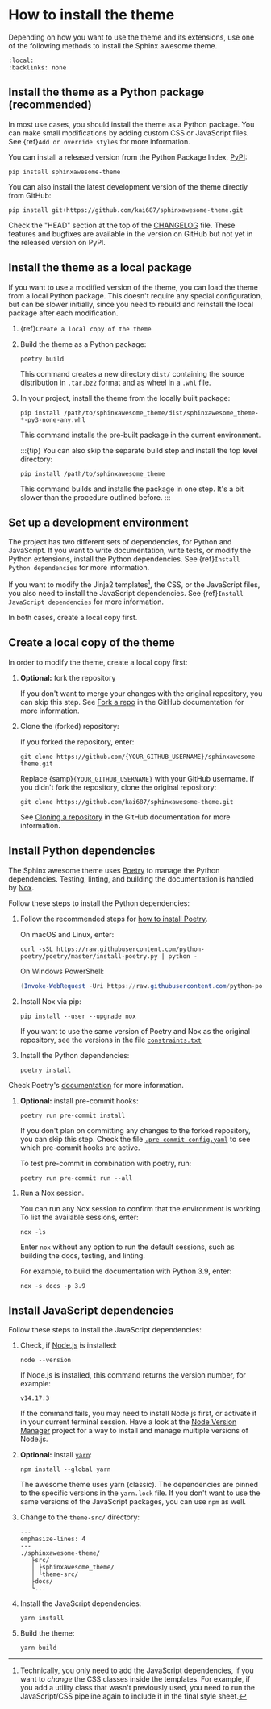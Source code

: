 # How to install the theme

Depending on how you want to use the theme and its extensions, use one of the following
methods to install the Sphinx awesome theme.

```{contents} On this page
:local:
:backlinks: none
```

## Install the theme as a Python package (recommended)

In most use cases, you should install the theme as a Python package. You can make small
modifications by adding custom CSS or JavaScript files. See {ref}`Add or override styles` for more information.

You can install a released version from the Python Package Index,
[PyPI](https://pypi.org/project/sphinxawesome-theme/):

```console
pip install sphinxawesome-theme
```

You can also install the latest development version of the theme directly from GitHub:

```console
pip install git+https://github.com/kai687/sphinxawesome-theme.git
```

<!-- vale 18F.UnexpandedAcronyms = NO -->
Check the "HEAD" section at the top of the
[CHANGELOG](https://github.com/kai687/sphinxawesome-theme/blob/master/CHANGELOG.rst)
file. These features and bugfixes are available in the version on GitHub but not yet in
the released version on PyPI.
<!-- vale 18F.UnexpandedAcronyms = YES -->

## Install the theme as a local package

If you want to use a modified version of the theme, you can load the theme from a local
Python package. This doesn't require any special configuration, but can be slower
initially, since you need to rebuild and reinstall the local package after each
modification.

1. {ref}`Create a local copy of the theme`
1. Build the theme as a Python package:

   ```console
   poetry build
   ```

   This command creates a new directory `dist/` containing the source distribution in
   `.tar.bz2` format and as wheel in a `.whl` file.

1. In your project, install the theme from the locally built package:

   ```console
   pip install /path/to/sphinxawesome_theme/dist/sphinxawesome_theme-*-py3-none-any.whl
   ```

   This command installs the pre-built package in the current environment.

   :::{tip}
   You can also skip the separate build step and install the top level directory:

   ```console
   pip install /path/to/sphinxawesome_theme
   ```

   This command builds and installs the package in one step. It's a bit slower than the
   procedure outlined before.
   :::

## Set up a development environment

The project has two different sets of dependencies, for Python and JavaScript. If you
want to write documentation, write tests, or modify the Python extensions, install the
Python dependencies. See {ref}`Install Python dependencies` for more information.

If you want to modify the Jinja2 templates[^1], the CSS, or the JavaScript files, you
also need to install the JavaScript dependencies. See {ref}`Install JavaScript
dependencies` for more information.

<!-- vale Google.Colons = NO -->
<!-- vale 18F.SentenceLength = NO -->
<!-- vale 18F.Reading = NO -->
[^1]: Technically, you only need to add the JavaScript dependencies, if you want to _change_ the CSS classes inside the templates. For example, if you add a utility class that wasn't previously used, you need to run the JavaScript/CSS pipeline again to include it in the final style sheet.
<!-- vale Google.Colons = YES -->
<!-- vale 18F.SentenceLength = YES -->
<!-- vale 18F.Reading = YES -->

In both cases, create a local copy first.

## Create a local copy of the theme

In order to modify the theme, create a local copy first:

1. **Optional:** fork the repository

   <!-- vale Awesome.SpellCheck = NO -->
   If you don't want to merge your changes with the original repository, you can skip
   this step. See [Fork a
   repo](https://docs.github.com/en/get-started/quickstart/fork-a-repo) in the GitHub
   documentation for more information.
   <!-- vale Awesome.SpellCheck = YES -->

1. Clone the (forked) repository:

   If you forked the repository, enter:

   ```{samp}
   git clone https://github.com/{YOUR_GITHUB_USERNAME}/sphinxawesome-theme.git
   ```

   Replace {samp}`{YOUR_GITHUB_USERNAME}` with your GitHub username. If you didn't fork
   the repository, clone the original repository:

   ```console
   git clone https://github.com/kai687/sphinxawesome-theme.git
   ```

   See [Cloning a
   repository](https://docs.github.com/en/github/creating-cloning-and-archiving-repositories/cloning-a-repository-from-github/cloning-a-repository)
   in the GitHub documentation for more information.

## Install Python dependencies

The Sphinx awesome theme uses [Poetry](https://python-poetry.org/) to manage the Python
dependencies. Testing, linting, and building the documentation is handled by
[Nox](https://nox.thea.codes/en/stable/).

Follow these steps to install the Python dependencies:

1. Follow the recommended steps for [how to install Poetry](https://python-poetry.org/docs/#installation).

   On macOS and Linux, enter:

   ```console
   curl -sSL https://raw.githubusercontent.com/python-poetry/poetry/master/install-poetry.py | python -
   ```

   On Windows PowerShell:

   ```PowerShell
   (Invoke-WebRequest -Uri https://raw.githubusercontent.com/python-poetry/poetry/master/install-poetry.py -UseBasicParsing).Content | python -
   ```

1. Install Nox via pip:

   ```console
   pip install --user --upgrade nox
   ```

   If you want to use the same version of Poetry and Nox as the original repository, see
   the versions in the file
   [`constraints.txt`](https://github.com/kai687/sphinxawesome-theme/blob/master/.github/workflows/constraints.txt)

1. Install the Python dependencies:

   ```console
   poetry install
   ```

Check Poetry's [documentation](https://python-poetry.org/docs/basic-usage/) for more information.

<!-- vale 18F.Clarity = NO -->
1. **Optional:** install pre-commit hooks:

   ```console
   poetry run pre-commit install
   ```

   If you don't plan on committing any changes to the forked repository, you can skip
   this step. Check the file
   [`.pre-commit-config.yaml`](https://github.com/kai687/sphinxawesome-theme/blob/master/.pre-commit-config.yaml)
   to see which pre-commit hooks are active.

   To test pre-commit in combination with poetry, run:

   ```console
   poetry run pre-commit run --all
   ```
<!-- vale 18F.Clarity = YES -->

1. Run a Nox session.

   You can run any Nox session to confirm that the environment is working.
   To list the available sessions, enter:

   ```console
   nox -ls
   ```

   Enter `nox` without any option to run the default sessions,
   such as building the docs, testing, and linting.

   For example, to build the documentation with Python 3.9, enter:

   ```console
   nox -s docs -p 3.9
   ```

## Install JavaScript dependencies

Follow these steps to install the JavaScript dependencies:

1. Check, if [Node.js](https://nodejs.org/en/) is installed:

   ```console
   node --version
   ```

   If Node.js is installed, this command returns the version number,
   for example:

   ```console
   v14.17.3
   ```

   If the command fails, you may need to install Node.js first,
   or activate it in your current terminal session.
   Have a look at the [Node Version Manager](https://github.com/nvm-sh/nvm)
   project for a way to install and manage multiple versions of Node.js.

1. **Optional:** install [`yarn`](https://classic.yarnpkg.com/lang/en/):

   ```console
   npm install --global yarn
   ```

   The awesome theme uses yarn (classic). The dependencies are pinned to the specific
   versions in the `yarn.lock` file. If you don't want to use the same versions of the
   JavaScript packages, you can use `npm` as well.

1. Change to the `theme-src/` directory:

   ```{code-block} console
   ---
   emphasize-lines: 4
   ---
   ./sphinxawesome-theme/
      ├src/
      │ ├sphinxawesome_theme/
      │ └theme-src/
      ├docs/
      └...
   ```

1. Install the JavaScript dependencies:

   ```console
   yarn install
   ```

1. Build the theme:

   ```console
   yarn build
   ```
